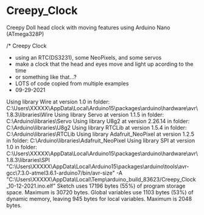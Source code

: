 # Creepy_Clock
Creepy Doll head clock with moving features using Arduino Nano (ATmega328P)

/* Creepy Clock
 *  using an RTC(DS3231), some NeoPixels, and some servos 
 *  make a clock that the head and eyes move and light up acording to the time
 *  or something like that...?
 *  LOTS of code copied from multiple examples
 *  09-29-2021

Using library Wire at version 1.0 in folder: C:\Users\XXXXX\AppData\Local\Arduino15\packages\arduino\hardware\avr\1.8.3\libraries\Wire 
Using library Servo at version 1.1.5 in folder: C:\Arduino\libraries\Servo 
Using library U8g2 at version 2.26.14 in folder: C:\Arduino\libraries\U8g2 
Using library RTCLib at version 1.5.4 in folder: C:\Arduino\libraries\RTCLib 
Using library Adafruit_NeoPixel at version 1.2.5 in folder: C:\Arduino\libraries\Adafruit_NeoPixel 
Using library SPI at version 1.0 in folder: C:\Users\XXXXX\AppData\Local\Arduino15\packages\arduino\hardware\avr\1.8.3\libraries\SPI 
"C:\\Users\\XXXXX\\AppData\\Local\\Arduino15\\packages\\arduino\\tools\\avr-gcc\\7.3.0-atmel3.6.1-arduino7/bin/avr-size" -A "C:\\Users\\XXXXX\\AppData\\Local\\Temp\\arduino_build_83623/Creepy_Clock_10-12-2021.ino.elf"
Sketch uses 17196 bytes (55%) of program storage space. Maximum is 30720 bytes.
Global variables use 1103 bytes (53%) of dynamic memory, leaving 945 bytes for local variables. Maximum is 2048 bytes.
